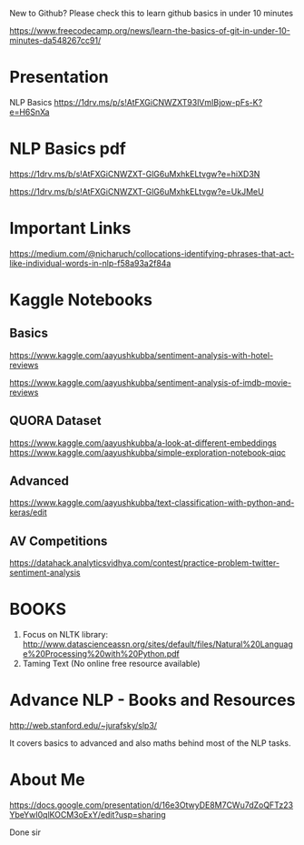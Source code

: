 New to Github?
Please check this to learn github basics in under 10 minutes

https://www.freecodecamp.org/news/learn-the-basics-of-git-in-under-10-minutes-da548267cc91/



# Presentation

NLP Basics
https://1drv.ms/p/s!AtFXGiCNWZXT93lVmIBjow-pFs-K?e=H6SnXa

# NLP Basics pdf
https://1drv.ms/b/s!AtFXGiCNWZXT-GlG6uMxhkELtvgw?e=hiXD3N


https://1drv.ms/b/s!AtFXGiCNWZXT-GlG6uMxhkELtvgw?e=UkJMeU


# Important Links
https://medium.com/@nicharuch/collocations-identifying-phrases-that-act-like-individual-words-in-nlp-f58a93a2f84a

# Kaggle Notebooks
## Basics
  https://www.kaggle.com/aayushkubba/sentiment-analysis-with-hotel-reviews
  
  https://www.kaggle.com/aayushkubba/sentiment-analysis-of-imdb-movie-reviews
  
 ## QUORA Dataset
 https://www.kaggle.com/aayushkubba/a-look-at-different-embeddings
 https://www.kaggle.com/aayushkubba/simple-exploration-notebook-qiqc


## Advanced
https://www.kaggle.com/aayushkubba/text-classification-with-python-and-keras/edit


## AV Competitions
https://datahack.analyticsvidhya.com/contest/practice-problem-twitter-sentiment-analysis

# BOOKS

1. Focus on NLTK library: http://www.datascienceassn.org/sites/default/files/Natural%20Language%20Processing%20with%20Python.pdf
2. Taming Text (No online free resource available)

# Advance NLP - Books and Resources
http://web.stanford.edu/~jurafsky/slp3/

It covers basics to advanced and also maths behind most of the NLP tasks.

# About Me
https://docs.google.com/presentation/d/16e3OtwyDE8M7CWu7dZoQFTz23YbeYwI0qlKOCM3oExY/edit?usp=sharing

Done sir
